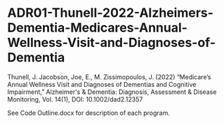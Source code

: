 # ADR01-Thunell-2022-Alzheimers-Dementia-Medicares-Annual-Wellness-Visit-and-Diagnoses-of-Dementia

Thunell, J. Jacobson, Joe, E., M. Zissimopoulos, J. (2022) “Medicare’s Annual Wellness Visit and Diagnoses of Dementias and Cognitive Impairment,” Alzheimer's & Dementia: Diagnosis, Assessment & Disease Monitoring, Vol. 14(1), DOI: 10.1002/dad2.12357

See Code Outline.docx for description of each program.
